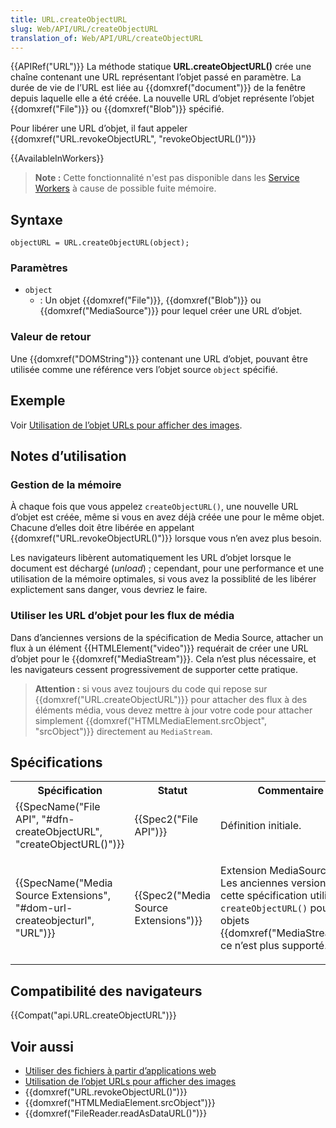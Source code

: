 ```yaml
---
title: URL.createObjectURL
slug: Web/API/URL/createObjectURL
translation_of: Web/API/URL/createObjectURL
---
```

{{APIRef("URL")}}
La méthode statique **URL.createObjectURL()** crée une chaîne contenant une URL représentant l’objet passé en paramètre. La durée de vie de l’URL est liée au {{domxref("document")}} de la fenêtre depuis laquelle elle a été créée. La nouvelle URL d’objet représente l’objet {{domxref("File")}} ou {{domxref("Blob")}} spécifié.

Pour libérer une URL d’objet, il faut appeler {{domxref("URL.revokeObjectURL", "revokeObjectURL()")}}

{{AvailableInWorkers}}

> **Note :** Cette fonctionnalité n'est pas disponible dans les [Service Workers](/fr/docs/Web/API/ServiceWorker) à cause de possible fuite mémoire.

## Syntaxe

    objectURL = URL.createObjectURL(object);

### Paramètres

- `object`
  - : Un objet {{domxref("File")}}, {{domxref("Blob")}} ou {{domxref("MediaSource")}} pour lequel créer une URL d’objet.

### Valeur de retour

Une {{domxref("DOMString")}} contenant une URL d’objet, pouvant être utilisée comme une référence vers l’objet source `object` spécifié.

## Exemple

Voir [Utilisation de l’objet URLs pour afficher des images](/fr/docs/Web/API/File/Using_files_from_web_applications#Exemple_Utilisation_de_l'objet_URLs_pour_afficher_des_images).

## Notes d’utilisation

### Gestion de la mémoire

À chaque fois que vous appelez `createObjectURL()`, une nouvelle URL d’objet est créée, même si vous en avez déjà créée une pour le même objet. Chacune d’elles doit être libérée en appelant {{domxref("URL.revokeObjectURL()")}} lorsque vous n’en avez plus besoin.

Les navigateurs libèrent automatiquement les URL d’objet lorsque le document est déchargé (_unload_)&nbsp;; cependant, pour une performance et une utilisation de la mémoire optimales, si vous avez la possiblité de les libérer explictement sans danger, vous devriez le faire.

### Utiliser les URL d’objet pour les flux de média

Dans d’anciennes versions de la spécification de Media Source, attacher un flux à un élément {{HTMLElement("video")}} requérait de créer une URL d’objet pour le {{domxref("MediaStream")}}. Cela n’est plus nécessaire, et les navigateurs cessent progressivement de supporter cette pratique.

> **Attention :** si vous avez toujours du code qui repose sur {{domxref("URL.createObjectURL")}} pour attacher des flux à des éléments média, vous devez mettre à jour votre code pour attacher simplement {{domxref("HTMLMediaElement.srcObject", "srcObject")}} directement au `MediaStream`.

## Spécifications

<table class="standard-table">
  <tbody>
    <tr>
      <th scope="col">Spécification</th>
      <th scope="col">Statut</th>
      <th scope="col">Commentaire</th>
    </tr>
    <tr>
      <td>
        {{SpecName("File API", "#dfn-createObjectURL", "createObjectURL()")}}
      </td>
      <td>{{Spec2("File API")}}</td>
      <td>Définition initiale.</td>
    </tr>
    <tr>
      <td>
        {{SpecName("Media Source Extensions", "#dom-url-createobjecturl", "URL")}}
      </td>
      <td>{{Spec2("Media Source Extensions")}}</td>
      <td>
        <p>
          Extension MediaSource.<br />Les anciennes versions de cette
          spécification utilisaient <code>createObjectURL()</code> pour les
          objets {{domxref("MediaStream")}}&nbsp;; ce n’est plus supporté.
        </p>
      </td>
    </tr>
  </tbody>
</table>

## Compatibilité des navigateurs

{{Compat("api.URL.createObjectURL")}}

## Voir aussi

- [Utiliser des fichiers à partir d’applications web](/fr/docs/Web/API/File/Using_files_from_web_applications)
- [Utilisation de l’objet URLs pour afficher des images](/fr/docs/Web/API/File/Using_files_from_web_applications#Exemple_Utilisation_de_l'objet_URLs_pour_afficher_des_images)
- {{domxref("URL.revokeObjectURL()")}}
- {{domxref("HTMLMediaElement.srcObject")}}
- {{domxref("FileReader.readAsDataURL()")}}

